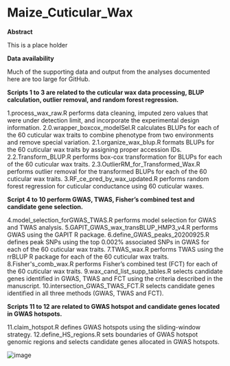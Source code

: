 # Maize_Cuticular_Wax

**Abstract**

This is a place holder

**Data availability**

Much of the supporting data and output from the analyses documented here are too large for GitHub.

**Scripts 1 to 3 are related to the cuticular wax data processing, BLUP calculation, outlier removal, and random forest regression.**

1.process_wax_raw.R performs data cleaning, imputed zero values that were under detection limit, and incorporate the experimental design information.
2.0.wrapper_boxcox_modelSel.R calculates BLUPs for each of the 60 cuticular wax traits to combine phenotype from two environments and remove special variation.
2.1.organize_wax_blup.R formats BLUPs for the 60 cuticular wax traits by assigning proper accession IDs.
2.2.Transform_BLUP.R performs box-cox transformation for BLUPs for each of the 60 cuticular wax traits.
2.3.OutlierRM_for_Transformed_Wax.R performs outlier removal for the transformed BLUPs for each of the 60 cuticular wax traits.
3.RF_ce_pred_by_wax_updated.R performs random forest regression for cuticular conductance using 60 cuticular waxes.

**Script 4 to 10 perform GWAS, TWAS, Fisher’s combined test and candidate gene selection.**

4.model_selection_forGWAS_TWAS.R performs model selection for GWAS and TWAS analysis.
5.GAPIT_GWAS_wax_transBLUP_HMP3_v4.R performs GWAS using the GAPIT R package.
6.define_GWAS_peaks_20200925.R defines peak SNPs using the top 0.002% associated SNPs in GWAS for each of the 60 cuticular wax traits.
7.TWAS_wax.R performs TWAS using the rrBLUP R package for each of the 60 cuticular wax traits.
8.Fisher's_comb_wax.R performs Fisher’s combined test (FCT) for each of the 60 cuticular wax traits.
9.wax_cand_list_supp_tables.R selects candidate genes identified in GWAS, TWAS and FCT using the criteria described in the manuscript.
10.intersection_GWAS_TWAS_FCT.R selects candidate genes identified in all three methods (GWAS, TWAS and FCT).

**Scripts 11 to 12 are related to GWAS hotspot and candidate genes located in GWAS hotspots.**

11.claim_hotspot.R defines GWAS hotspots using the sliding-window strategy.
12.define_HS_regions.R sets boundaries of GWAS hotspot genomic regions and selects candidate genes allocated in GWAS hotspots.

![image](https://github.com/GoreLab/Maize_Cuticular_Wax/assets/34384177/422585a2-d8ad-4a28-aa08-2939827da5fb)
